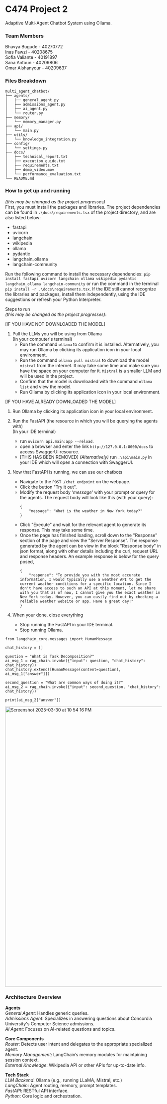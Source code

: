 # C474 Project 2
Adaptive Multi-Agent Chatbot System using Ollama.

### Team Members
Bhavya Bugude - 40270772
<br> Inas Fawzi - 40208675
<br> Sofia Valiante - 40191897
<br> Sana Antoun - 40209806
<br> Omar Alshanyour - 40209637 

### Files Breakdown
```
multi_agent_chatbot/
├── agents/
│   ├── general_agent.py
│   ├── admissions_agent.py
│   ├── ai_agent.py
│   └── router.py
├── memory/
│   └── memory_manager.py
├── api/
│   └── main.py
├── utils/
│   └── knowledge_integration.py
├── config/
│   └── settings.py
├── docs/
│   ├── technical_report.txt
│   ├── execution_guide.txt
│   ├── requirements.txt
│   ├── demo_video.mov
│   └── performance_evaluation.txt
└── README.md
```

### How to get up and running

_(this may be changed as the project progresses)_ 
<br> First, you must install the packages and libraries. The project dependencies can be found in `.\docs\requirements.tsx` of the project directory, and are also listed below:
- fastapi
- uvicorn
- langchain
- wikipedia
- ollama
- pydantic
- langchain_ollama
- langchain-community

Run the following command to install the necessary dependencies:
    `pip install fastapi uvicorn langchain ollama wikipedia pydantic langchain_ollama langchain-community`
or run the command in the terminal
    `pip install -r .\docs\requirements.tsx`. 
If the IDE still cannot recognize the libraries and packages, install them independently, using the IDE suggestions or refresh your Python Interpreter.


Steps to run 
<br> _(this may be changed as the project progresses)_:

[IF YOU HAVE NOT DOWNLOADED THE MODEL]
1. Pull the LLMs you will be using from Ollama
    <br> (In your computer's terminal)
    - Run the command `ollama` to confirm it is installed. Alternatively, you may run Ollama
      by clicking its application icon in your local environment.
    - Run the command `ollama pull mistral` to download the model `mistral` from the internet. It may take some time and make sure you have the space on your computer for it. `Mistral` is a smaller LLM and will be used in the project. 
    - Confirm that the model is downloaded with the command `ollama list` and view the model.
    - Run Ollama by clicking its application icon in your local environment.

[IF YOU HAVE ALREADY DOWNLOADED THE MODEL]
1. Run Ollama by clicking its application icon in your local environment.

2. Run the FastAPI (the resource in which you will be querying the agents with)
    <br> (In your IDE terminal)
    - run `uvicorn api.main:app --reload`.
    - open a browser and enter the link `http://127.0.0.1:8000/docs` to access SwaggerUI resource.
    - [THIS HAS BEEN REMOVED] _(Alternatively)_ run `.\api\main.py` in your IDE which will open a connection with SwaggerUI.

3. Now that FastAPI is running, we can use our chatbots
    - Navigate to the `POST /chat endpoint` on the webpage.
    - Click the button "Try it out".
    - Modify the request body _'message'_ with your prompt or query for the agents. The request body will look like this (with your query):
        ```
        {
            "message": "What is the weather in New York today?"
        }
        ```
    - Click "Execute" and wait for the relevant agent to generate its response. This may take some time. 
    - Once the page has finished loading, scroll down to the "Response" section of the page and view the "Server Response".
      The response generated by the agent can be view in the block "Response body" in json format,
      along with other details including the curl, request URL and response headers. An example response is below for the query posed,
        ```
        {
            "response": "To provide you with the most accurate information, I would typically use a weather API to get the current weather conditions for a specific location. Since I don't have access to such an API at this moment, let me share with you that as of now, I cannot give you the exact weather in New York today. However, you can easily find out by checking a reliable weather website or app. Have a great day!"
        }
        ```

4. When your done, close everything
    - Stop running the FastAPI in your IDE terminal.
    - Stop running Ollama.
  
```
from langchain_core.messages import HumanMessage

chat_history = []

question = "What is Task Decomposition?"
ai_msg_1 = rag_chain.invoke({"input": question, "chat_history": chat_history})
chat_history.extend([HumanMessage(content=question), ai_msg_1["answer"]])

second_question = "What are common ways of doing it?"
ai_msg_2 = rag_chain.invoke({"input": second_question, "chat_history": chat_history})

print(ai_msg_2["answer"])
```
<img width="900" alt="Screenshot 2025-03-30 at 10 54 16 PM" src="https://github.com/user-attachments/assets/80e5efa6-5814-491c-9552-71b360c4f103" />



### Architecture Overview

**Agents**
<br> _General Agent_: Handles generic queries.
<br> _Admissions Agent_: Specializes in answering questions about Concordia University's Computer Science admissions.
<br> _AI Agent_: Focuses on AI-related questions and topics.

**Core Components**
<br> _Router_: Detects user intent and delegates to the appropriate specialized agent.
<br> _Memory Management_: LangChain’s memory modules for maintaining session context.
<br> _External Knowledge_: Wikipedia API or other APIs for up-to-date info.

**Tech Stack**
<br> _LLM Backend_: Ollama (e.g., running LLaMA, Mistral, etc.)
<br> _LangChain_: Agent routing, memory, prompt templates.
<br> _FastAPI_: RESTful API interface.
<br> _Python_: Core logic and orchestration.
